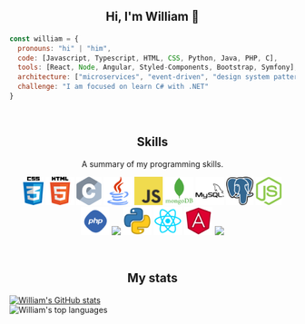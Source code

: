 <h2 align="center">Hi, I'm William 👋</h2>

```js
const william = {
  pronouns: "hi" | "him",
  code: [Javascript, Typescript, HTML, CSS, Python, Java, PHP, C],
  tools: [React, Node, Angular, Styled-Components, Bootstrap, Symfony],
  architecture: ["microservices", "event-driven", "design system pattern"],
  challenge: "I am focused on learn C# with .NET"
}
```
<br/>
  <h2 align="center">Skills</h2>
  <p align="center">A summary of my programming skills.</p>
  <p align="center">
    <!-- 
    <img src='./skills/unity.png' height='50px'>
    <img src='./skills/lua.png' height='50px'>
    <img src='./skills/express.png' height='50px'>  
    <img src='./skills/cpp.png' height='50px'>
    <img src='./skills/csharp.png' height='50px'> -->
    <img class='m-2' src='https://raw.githubusercontent.com/enmanuel-mag/enmanuel-mag/master/skills/css.png' height='50px'>
    <img class='m-2' src='https://raw.githubusercontent.com/enmanuel-mag/enmanuel-mag/master/skills/html.png' height='50px'>
    <img class='m-2' src='https://raw.githubusercontent.com/enmanuel-mag/enmanuel-mag/master/skills/c.png' height='50px'>
    <img class='m-2' src='https://raw.githubusercontent.com/enmanuel-mag/enmanuel-mag/master/skills/java.png' height='50px'>
    <img class='m-2' src='https://raw.githubusercontent.com/enmanuel-mag/enmanuel-mag/master/skills/javascript.jpg' height='50px'>
    <img class='m-2' src='https://raw.githubusercontent.com/enmanuel-mag/enmanuel-mag/master/skills/mongo.png' height='50px'>
    <img class='m-2' src='https://raw.githubusercontent.com/enmanuel-mag/enmanuel-mag/master/skills/mysql.png' height='50px'>
    <img class='m-2' src='https://github.com/rvenegas5/rvenegas5/blob/master/images/postgresql.png' height='50px'>
    <img class='m-2' src='https://raw.githubusercontent.com/enmanuel-mag/enmanuel-mag/master/skills/nodejs.png' height='50px'>
    <img class='m-2' src='https://raw.githubusercontent.com/enmanuel-mag/enmanuel-mag/master/skills/php.png' height='50px'>
    <img class='m-2' src='https://cdn.freebiesupply.com/logos/large/2x/symfony-logo-png-transparent.png' height='50px'>
    <img class='m-2' src='https://raw.githubusercontent.com/enmanuel-mag/enmanuel-mag/master/skills/python.png' height='50px'>
    <img class='m-2' src='https://raw.githubusercontent.com/enmanuel-mag/enmanuel-mag/master/skills/react.png' height='50px'>
    <img class='m-2' src='https://raw.githubusercontent.com/enmanuel-mag/enmanuel-mag/master/skills/angular.png' height='50px'>
    <img class='m-2' src='https://logos-world.net/wp-content/uploads/2021/08/Amazon-Web-Services-AWS-Logo.png' height='50px'>
  </p>

<br/>
<h2 align="center">My stats</h2>
<p aling="center">
  
[![William's GitHub stats](https://github-readme-stats.vercel.app/api?username=rvenegas5)](https://github.com/rvenegas5/github-readme-stats)
<br />
![William's top languages](https://github-readme-stats.vercel.app/api/top-langs/?username=rvenegas5&show_icons=true&theme=dracula)

</p>

<!--
**rvenegas5/rvenegas5** is a ✨ _special_ ✨ repository because its `README.md` (this file) appears on your GitHub profile.

Here are some ideas to get you started:

- 🔭 I’m currently working on ...
- 🌱 I’m currently learning ...
- 👯 I’m looking to collaborate on ...
- 🤔 I’m looking for help with ...
- 💬 Ask me about ...
- 📫 How to reach me: ...
- 😄 Pronouns: ...
- ⚡ Fun fact: ...
-->
